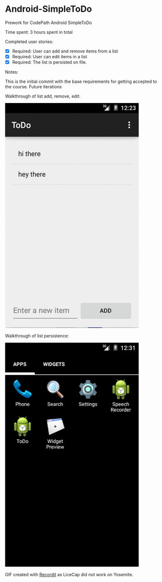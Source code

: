 Android-SimpleToDo
==================

Prework for CodePath Android SimpleToDo


Time spent: 3 hours spent in total

Completed user stories:

* [x] Required: User can add and remove items from a list
* [x] Required: User can edit items in a list
* [x] Required: The list is persisted on file.

Notes:

This is the initial commit with the base requirements for getting accepted to the course.
Future iterations

Walkthrough of list add, remove, edit:

![Video Walkthrough](walkthrough-simpleToDo.gif)

Walkthrough of list persistence:

![Video Walkthrough](walkthrough-persistence.gif)


GIF created with [Recordit](http://recordit.co/) as LiceCap did not work on Yosemite.

